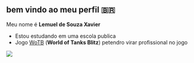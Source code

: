 ## bem vindo ao meu perfil 🇧🇷

Meu nome é **Lemuel de Souza Xavier**

- Estou estudando em uma escola publica
- Jogo [WoTB](https://wotblitz.com/) (**World of Tanks Blitz**) petendro virar profissional no jogo

![](https://media.tenor.com/y9C23m8k_lkAAAAi/leopard2a5-tank.gif)
